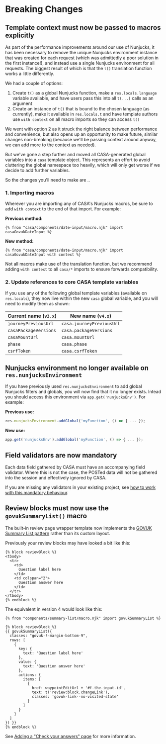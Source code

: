 # Breaking Changes

## Template context must now be passed to macros explicitly

As part of the performance improvements around our use of Nunjucks, it has been necessary to remove the unique Nunjucks environment instance that was created for each request (which was admittedly a poor solution in the first instance!), and instead use a single Nunjucks environment for all requests. The biggest result of which is that the `t()` translation function works a little differently.

We had a couple of options:

1. Create `t()` as a global Nunjucks function, make a `res.locals.language` variable available, and have users pass this into all `t(...)` calls as an argument
2. Create an instance of `t()` that is bound to the chosen language (as currently), make it available in `res.locals.t` and have template authors use `with context` on all macro imports so they can access `t()`

We went with option 2 as it struck the right balance between performance and convenience, but also opens up an opportunity to make future, similar changes non-breaking (because we'll be passing context around anyway, we can add more to the context as needed).

But we've gone a step further and moved all CASA-generated global variables into a `casa` template object. This represents an effort to avoid cluttering the global namespace too heavily, which will only get worse if we decide to add further variables.

So the changes you'll need to make are ..

### 1. Importing macros

Wherever you are importing any of CASA's Nunjucks macros, be sure to add `with context` to the end of that import. For example:

**Previous method:**
```jinja
{% from "casa/components/date-input/macro.njk" import casaGovukDateInput %}
```

**New method:**
```jinja
{% from "casa/components/date-input/macro.njk" import casaGovukDateInput with context %}
```

Not all macros make use of the translation function, but we recommend adding `with context` to all `casa/*` imports to ensure forwards compatibility.

### 2. Update references to core CASA template variables

If you use any of the following global template variables (available on `res.locals`), they now live within the new `casa` global variable, and you will need to modify them as shown:

| Current name (`v3.x`) | New name (`v4.x`)         |
|-----------------------|---------------------------|
| `journeyPreviousUrl`  | `casa.journeyPreviousUrl` |
| `casaPackageVersions` | `casa.packageVersions`    |
| `casaMountUrl`        | `casa.mountUrl`           |
| `phase`               | `casa.phase`              |
| `csrfToken`           | `casa.csrfToken`          |


## Nunjucks environment no longer available on `res.nunjucksEnvironment`

If you have previously used `res.nunjucksEnvironment` to add global Nunjucks filters and globals, you will now find that it no longer exists. Intead you should access this environment via `app.get('nunjucksEnv')`. For example:

**Previous use:**
```javascript
res.nunjucksEnvironment.addGlobal('myFunction', () => { ... });
```

**New use:**
```javascript
app.get('nunjucksEnv').addGlobal('myFunction', () => { ... });
```

## Field validators are now mandatory

Each data field gathered by CASA must have an accompanying field validator. Where this is not the case, the POSTed data will not be gathered into the session and effectively ignored by CASA.

If you are missing any validators in your existing project, see [how to work with this mandatory behaviour](field-validation.md#defining-fields-to-be-gathered).

## Review blocks must now use the `govukSummaryList()` macro

The built-in review page wrapper template now implements the [GOVUK Summary List pattern](https://design-system.service.gov.uk/components/summary-list/) rather than its custom layout.

Previously your review blocks may have looked a bit like this:

```jinja
{% block reviewBlock %}
<tbody>
  <tr>
    <td>
      Question label here
    </td>
    <td colspan="2">
      Question answer here
    </td>
  </tr>
</tbody>
{% endblock %}
```

The equivalent in version 4 would look like this:

```jinja
{% from "components/summary-list/macro.njk" import govukSummaryList %}

{% block reviewBlock %}
{{ govukSummaryList({
  classes: "govuk-!-margin-bottom-9",
  rows: [
    {
      key: {
        text: 'Question label here'
      },
      value: {
        text: 'Question answer here'
      },
      actions: {
        items: [
          {
            href: waypointEditUrl + '#f-the-input-id',
            text: t('review:block.changeLink'),
            classes: 'govuk-link--no-visited-state'
          }
        ]
      }
    }
  ]
}) }}
{% endblock %}
```

See [Adding a "Check your answers" page](deploying.md#adding-a-check-your-answers-page) for more information.

